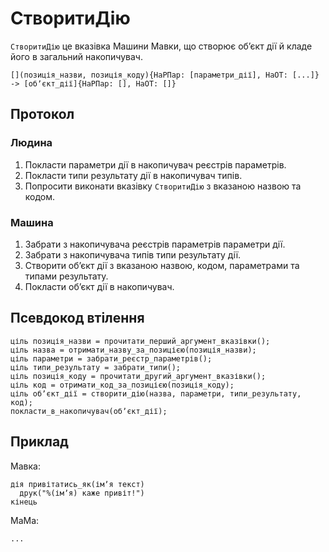 # СтворитиДію

`СтворитиДію` <keyword>це</keyword> вказівка <subject>Машини Мавки</subject>, що створює обʼєкт дії й кладе його в
загальний накопичувач.

```
[](позиція_назви, позиція_коду){НаРПар: [параметри_дії], НаОТ: [...]} -> [обʼєкт_дії]{НаРПар: [], НаОТ: []}
```

## Протокол

### Людина

1. Покласти параметри дії в накопичувач реєстрів параметрів.
2. Покласти типи результату дії в накопичувач типів.
3. Попросити виконати вказівку `СтворитиДію` з вказаною назвою та кодом.

### Машина

1. Забрати з накопичувача реєстрів параметрів параметри дії.
2. Забрати з накопичувача типів типи результату дії.
3. Створити обʼєкт дії з вказаною назвою, кодом, параметрами та типами результату.
4. Покласти обʼєкт дії в накопичувач.

## Псевдокод втілення

```ціль
ціль позиція_назви = прочитати_перший_аргумент_вказівки();
ціль назва = отримати_назву_за_позицією(позиція_назви);
ціль параметри = забрати_реєстр_параметрів();
ціль типи_результату = забрати_типи();
ціль позиція_коду = прочитати_другий_аргумент_вказівки();
ціль код = отримати_код_за_позицією(позиція_коду);
ціль обʼєкт_дії = створити_дію(назва, параметри, типи_результату, код);
покласти_в_накопичувач(обʼєкт_дії);
```

## Приклад

<subject>Мавка</subject>:

```мавка
дія привітатись_як(імʼя текст)
  друк("%(імʼя) каже привіт!")
кінець
```

<subject>МаМа</subject>:

```мама
...
```
